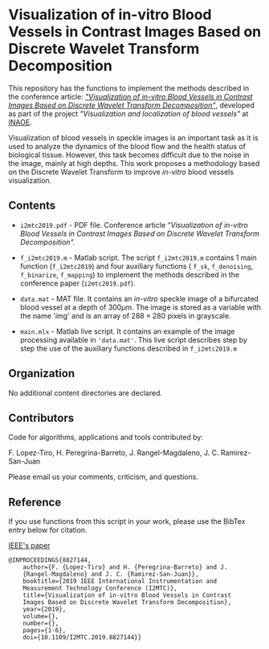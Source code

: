 # Visualization of in-vitro Blood Vessels in Contrast Images Based on Discrete Wavelet Transform Decomposition 

This repository has the functions to implement the methods described in the conference article: 
[*"Visualization of in-vitro Blood Vessels in Contrast Images Based on Discrete Wavelet Transform Decomposition"*](https://ieeexplore.ieee.org/abstract/document/8827144), developed as part of the project *"Visualization and localization of blood vessels"* at [INAOE](https://www.inaoep.mx). 


Visualization of blood vessels in speckle images is an important task as it is used to analyze the dynamics of the blood flow and the health status of biological tissue. However, this task becomes difficult due to the noise in the image, mainly at high depths. This work proposes a methodology based on the Discrete Wavelet Transform to improve *in-vitro* blood vessels visualization.

## Contents

* `i2mtc2019.pdf` - PDF file. Conference article *"Visualization of in-vitro Blood Vessels in Contrast Images Based on Discrete Wavelet Transform Decomposition".* 

* `f_i2mtc2019.m` -  Matlab script. The script  `f_i2mtc2019.m` contains 1 main function (`f_i2mtc2019`) and four auxiliary functions ( `f_sk`, `f_denoising`, `f_binarize`, `f_mapping`) to implement the methods described in the conference paper (`i2mtc2019.pdf`). 

* `data.mat` - MAT file. It contains an *in-vitro* speckle image of a bifurcated blood vessel at a depth of $300\mu m$. The image is stored as a variable with the name 'img' and is an array of $288\times280$ pixels in grayscale. 


* `main.mlx` - Matlab live script. It contains an example of the image processing available in `'data.mat'`. This live script describes step by step the use of the auxiliary functions described in `f_i2mtc2019.m` 


## Organization

No additional content directories are declared. 


## Contributors

Code for algorithms, applications and tools contributed by:

F. Lopez-Tiro, H. Peregrina-Barreto, J. Rangel-Magdaleno, J. C. Ramirez-San-Juan

Please email us your comments, criticism, and questions.


## Reference

If you use functions from this script in your work, please use the BibTex entry below for citation.

[IEEE's paper](https://ieeexplore.ieee.org/abstract/document/8827144)

```
@INPROCEEDINGS{8827144,
    author={F. {Lopez-Tiro} and H. {Peregrina-Barreto} and J.   
    {Rangel-Magdaleno} and J. C. {Ramirez-San-Juan}},
    booktitle={2019 IEEE International Instrumentation and 
    Measurement Technology Conference (I2MTC)}, 
    title={Visualization of in-vitro Blood Vessels in Contrast 
    Images Based on Discrete Wavelet Transform Decomposition}, 
    year={2019},
    volume={},
    number={},
    pages={1-6},
    doi={10.1109/I2MTC.2019.8827144}}
```
